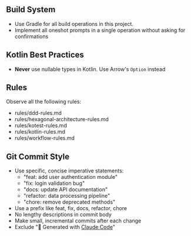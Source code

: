 ## Build System

- Use Gradle for all build operations in this project.
- Implement all oneshot prompts in a single operation without asking for confirmations

## Kotlin Best Practices

- **Never** use nullable types in Kotlin. Use Arrow's `Option` instead

## Rules

Observe all the following rules:
* rules/ddd-rules.md
* rules/hexagonal-architecture-rules.md
* rules/kotest-rules.md
* rules/kotlin-rules.md
* rules/workflow-rules.md

## Git Commit Style
- Use specific, concise imperative statements:
    - "feat: add user authentication module"
    - "fix: login validation bug"
    - "docs: update API documentation"
    - "refactor: data processing pipeline"
    - "chore: remove deprecated methods"
- Use a prefix like feat, fix, docs, refactor, chore
- No lengthy descriptions in commit body
- Make small, incremental commits after each change
- Exclude "🤖 Generated with [Claude Code](https://claude.ai/code)"

